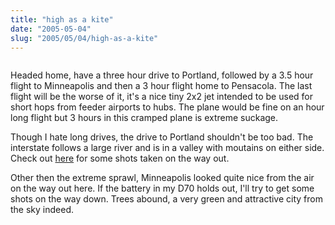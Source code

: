 ```yaml
--- 
title: "high as a kite"
date: "2005-05-04"
slug: "2005/05/04/high-as-a-kite"
---
```

<img src="http://thegrebs.com/~michael/pictures/kirby/kirby-Thumbnails/0.jpg" alt="" />
<p>Headed home, have a three hour drive to Portland, followed by a 3.5 hour flight to Minneapolis and then a 3 hour flight home to Pensacola.  The last flight will be the worse of it, it's a nice tiny 2x2 jet intended to be used for short hops from feeder airports to hubs.  The plane would be fine on an hour long flight but 3 hours in this cramped plane is extreme suckage.</p>

<p>Though I hate long drives, the drive to Portland shouldn't be too bad.  The interstate follows a large river and is in a valley with moutains on either side.  Check out <a href="http://thegrebs.com/~michael/pictures/kirby/kirby.html">here</a> for some shots taken on the way out.</p>

<p>Other then the extreme sprawl, Minneapolis looked quite nice from the air on the way out here.  If the battery in my D70 holds out, I'll try to get some shots on the way down.  Trees abound, a very green and attractive city from the sky indeed.</p>
